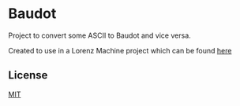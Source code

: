 # Baudot

Project to convert some ASCII to Baudot and vice versa.

Created to use in a Lorenz Machine project which can be found [here](https://github.com/gnieuwhof/lorenz)

## License

[MIT](LICENSE)
